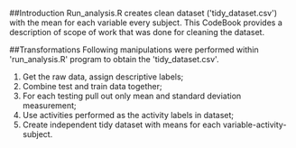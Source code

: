 ##Introduction
Run_analysis.R creates clean dataset ('tidy_dataset.csv') with the mean for each variable every subject. 
This CodeBook provides a description of scope of work that was done for cleaning the dataset.

##Transformations
Following manipulations were performed within 'run_analysis.R' program to obtain the 'tidy_dataset.csv'.

1. Get the raw data, assign descriptive labels;
2. Combine test and train data together;
3. For each testing pull out only mean and standard deviation measurement;
4. Use activities performed as the activity labels in dataset;
5. Create independent tidy dataset with means for each variable-activity-subject.
